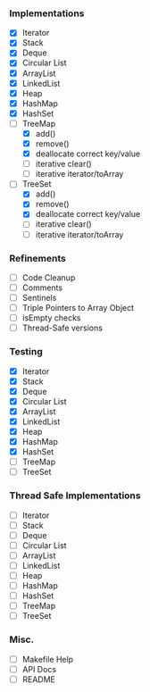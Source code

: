 ### Implementations
- [x] Iterator
- [x] Stack
- [x] Deque
- [x] Circular List
- [x] ArrayList
- [x] LinkedList
- [x] Heap
- [x] HashMap
- [x] HashSet
- [ ] TreeMap
  - [x] add()
  - [x] remove()
  - [x] deallocate correct key/value
  - [ ] iterative clear()
  - [ ] iterative iterator/toArray
- [ ] TreeSet
  - [x] add()
  - [x] remove()
  - [x] deallocate correct key/value
  - [ ] iterative clear()
  - [ ] iterative iterator/toArray

### Refinements
- [ ] Code Cleanup
- [ ] Comments
- [ ] Sentinels
- [ ] Triple Pointers to Array Object
- [ ] isEmpty checks
- [ ] Thread-Safe versions

### Testing
- [x] Iterator
- [x] Stack
- [x] Deque
- [x] Circular List
- [x] ArrayList
- [x] LinkedList
- [x] Heap
- [x] HashMap
- [x] HashSet
- [ ] TreeMap
- [ ] TreeSet

### Thread Safe Implementations
- [ ] Iterator
- [ ] Stack
- [ ] Deque
- [ ] Circular List
- [ ] ArrayList
- [ ] LinkedList
- [ ] Heap
- [ ] HashMap
- [ ] HashSet
- [ ] TreeMap
- [ ] TreeSet

### Misc.
- [ ] Makefile Help
- [ ] API Docs
- [ ] README
